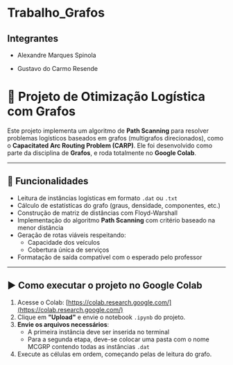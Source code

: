 # Trabalho_Grafos

## Integrantes

- Alexandre Marques Spinola

- Gustavo do Carmo Resende

# 🚚 Projeto de Otimização Logística com Grafos

Este projeto implementa um algoritmo de **Path Scanning** para resolver problemas logísticos baseados em grafos (multigrafos direcionados), como o **Capacitated Arc Routing Problem (CARP)**. Ele foi desenvolvido como parte da disciplina de **Grafos**, e roda totalmente no **Google Colab**.

---

## 📌 Funcionalidades

- Leitura de instâncias logísticas em formato `.dat` ou `.txt`
- Cálculo de estatísticas do grafo (graus, densidade, componentes, etc.)
- Construção de matriz de distâncias com Floyd-Warshall
- Implementação do algoritmo **Path Scanning** com critério baseado na menor distância
- Geração de rotas viáveis respeitando:
  - Capacidade dos veículos
  - Cobertura única de serviços
- Formatação de saída compatível com o esperado pelo professor

---

## ▶️ Como executar o projeto no Google Colab

1. Acesse o Colab: [https://colab.research.google.com/](https://colab.research.google.com/)
2. Clique em **"Upload"** e envie o notebook `.ipynb` do projeto.
3. **Envie os arquivos necessários**:
   - A primeira instância deve ser inserida no terminal 
   - Para a segunda etapa, deve-se colocar uma pasta com o nome MCGRP contendo todas as instâncias `.dat`
4. Execute as células em ordem, começando pelas de leitura do grafo.
